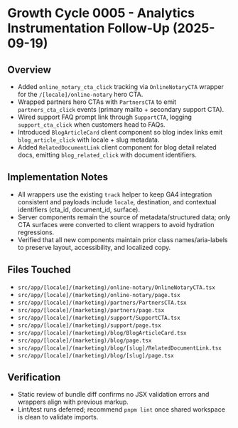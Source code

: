 # Growth Cycle 0005 - Analytics Instrumentation Follow-Up (2025-09-19)

## Overview
- Added `online_notary_cta_click` tracking via `OnlineNotaryCTA` wrapper for the `/[locale]/online-notary` hero CTA.
- Wrapped partners hero CTAs with `PartnersCTA` to emit `partners_cta_click` events (primary mailto + secondary support CTA).
- Wired support FAQ prompt link through `SupportCTA`, logging `support_cta_click` when customers head to FAQs.
- Introduced `BlogArticleCard` client component so blog index links emit `blog_article_click` with locale + slug metadata.
- Added `RelatedDocumentLink` client component for blog detail related docs, emitting `blog_related_click` with document identifiers.

## Implementation Notes
- All wrappers use the existing `track` helper to keep GA4 integration consistent and payloads include `locale`, destination, and contextual identifiers (cta_id, document_id, surface).
- Server components remain the source of metadata/structured data; only CTA surfaces were converted to client wrappers to avoid hydration regressions.
- Verified that all new components maintain prior class names/aria-labels to preserve layout, accessibility, and localized copy.

## Files Touched
- `src/app/[locale]/(marketing)/online-notary/OnlineNotaryCTA.tsx`
- `src/app/[locale]/(marketing)/online-notary/page.tsx`
- `src/app/[locale]/(marketing)/partners/PartnersCTA.tsx`
- `src/app/[locale]/(marketing)/partners/page.tsx`
- `src/app/[locale]/(marketing)/support/SupportCTA.tsx`
- `src/app/[locale]/(marketing)/support/page.tsx`
- `src/app/[locale]/(marketing)/blog/BlogArticleCard.tsx`
- `src/app/[locale]/(marketing)/blog/page.tsx`
- `src/app/[locale]/(marketing)/blog/[slug]/RelatedDocumentLink.tsx`
- `src/app/[locale]/(marketing)/blog/[slug]/page.tsx`

## Verification
- Static review of bundle diff confirms no JSX validation errors and wrappers align with previous markup.
- Lint/test runs deferred; recommend `pnpm lint` once shared workspace is clean to validate imports.